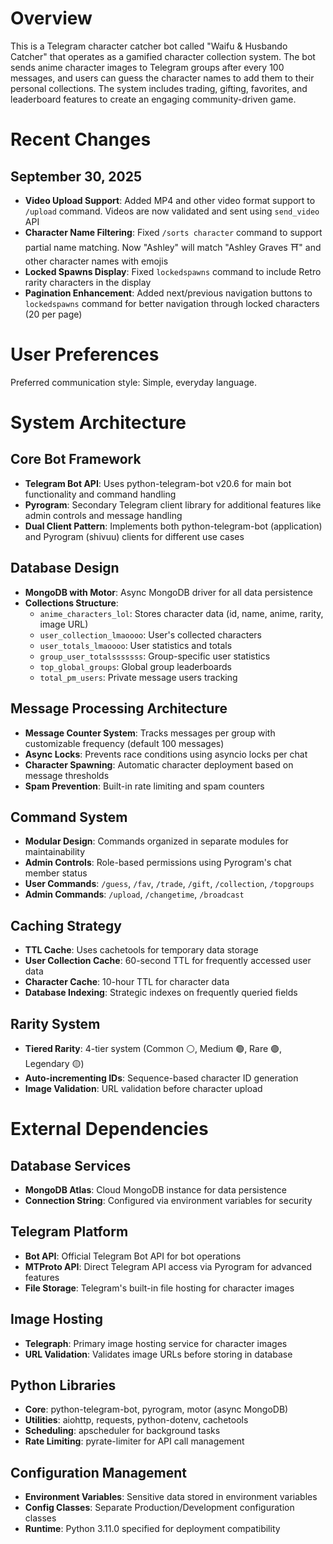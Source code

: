 # Overview

This is a Telegram character catcher bot called "Waifu & Husbando Catcher" that operates as a gamified character collection system. The bot sends anime character images to Telegram groups after every 100 messages, and users can guess the character names to add them to their personal collections. The system includes trading, gifting, favorites, and leaderboard features to create an engaging community-driven game.

# Recent Changes

## September 30, 2025
- **Video Upload Support**: Added MP4 and other video format support to `/upload` command. Videos are now validated and sent using `send_video` API
- **Character Name Filtering**: Fixed `/sorts character` command to support partial name matching. Now "Ashley" will match "Ashley Graves ⛩️" and other character names with emojis
- **Locked Spawns Display**: Fixed `lockedspawns` command to include Retro rarity characters in the display
- **Pagination Enhancement**: Added next/previous navigation buttons to `lockedspawns` command for better navigation through locked characters (20 per page)

# User Preferences

Preferred communication style: Simple, everyday language.

# System Architecture

## Core Bot Framework
- **Telegram Bot API**: Uses python-telegram-bot v20.6 for main bot functionality and command handling
- **Pyrogram**: Secondary Telegram client library for additional features like admin controls and message handling
- **Dual Client Pattern**: Implements both python-telegram-bot (application) and Pyrogram (shivuu) clients for different use cases

## Database Design
- **MongoDB with Motor**: Async MongoDB driver for all data persistence
- **Collections Structure**:
  - `anime_characters_lol`: Stores character data (id, name, anime, rarity, image URL)
  - `user_collection_lmaoooo`: User's collected characters
  - `user_totals_lmaoooo`: User statistics and totals
  - `group_user_totalsssssss`: Group-specific user statistics
  - `top_global_groups`: Global group leaderboards
  - `total_pm_users`: Private message users tracking

## Message Processing Architecture
- **Message Counter System**: Tracks messages per group with customizable frequency (default 100 messages)
- **Async Locks**: Prevents race conditions using asyncio locks per chat
- **Character Spawning**: Automatic character deployment based on message thresholds
- **Spam Prevention**: Built-in rate limiting and spam counters

## Command System
- **Modular Design**: Commands organized in separate modules for maintainability
- **Admin Controls**: Role-based permissions using Pyrogram's chat member status
- **User Commands**: `/guess`, `/fav`, `/trade`, `/gift`, `/collection`, `/topgroups`
- **Admin Commands**: `/upload`, `/changetime`, `/broadcast`

## Caching Strategy
- **TTL Cache**: Uses cachetools for temporary data storage
- **User Collection Cache**: 60-second TTL for frequently accessed user data
- **Character Cache**: 10-hour TTL for character data
- **Database Indexing**: Strategic indexes on frequently queried fields

## Rarity System
- **Tiered Rarity**: 4-tier system (Common ⚪️, Medium 🟢, Rare 🟣, Legendary 🟡)
- **Auto-incrementing IDs**: Sequence-based character ID generation
- **Image Validation**: URL validation before character upload

# External Dependencies

## Database Services
- **MongoDB Atlas**: Cloud MongoDB instance for data persistence
- **Connection String**: Configured via environment variables for security

## Telegram Platform
- **Bot API**: Official Telegram Bot API for bot operations
- **MTProto API**: Direct Telegram API access via Pyrogram for advanced features
- **File Storage**: Telegram's built-in file hosting for character images

## Image Hosting
- **Telegraph**: Primary image hosting service for character images
- **URL Validation**: Validates image URLs before storing in database

## Python Libraries
- **Core**: python-telegram-bot, pyrogram, motor (async MongoDB)
- **Utilities**: aiohttp, requests, python-dotenv, cachetools
- **Scheduling**: apscheduler for background tasks
- **Rate Limiting**: pyrate-limiter for API call management

## Configuration Management
- **Environment Variables**: Sensitive data stored in environment variables
- **Config Classes**: Separate Production/Development configuration classes
- **Runtime**: Python 3.11.0 specified for deployment compatibility